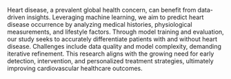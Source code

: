 Heart disease, a prevalent global health concern, can benefit from data-driven insights. Leveraging machine learning, we aim to predict heart disease occurrence by analyzing medical histories, physiological measurements, and lifestyle factors. Through model training and evaluation, our study seeks to accurately differentiate patients with and without heart disease. Challenges include data quality and model complexity, demanding iterative refinement. This research aligns with the growing need for early detection, intervention, and personalized treatment strategies, ultimately improving cardiovascular healthcare outcomes.
